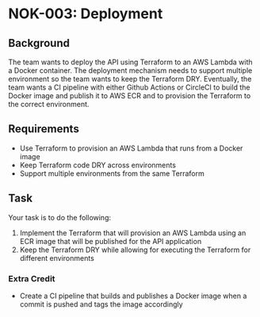 # NOK-003: Deployment

## Background

The team wants to deploy the API using Terraform to an AWS Lambda with a Docker container. The deployment mechanism needs to support multiple environment so the team wants to keep the Terraform DRY. Eventually, the team wants a CI pipeline with either Github Actions or CircleCI to build the Docker image and publish it to AWS ECR and to provision the Terraform to the correct environment.

## Requirements

* Use Terraform to provision an AWS Lambda that runs from a Docker image
* Keep Terraform code DRY across environments
* Support multiple environments from the same Terraform

## Task

Your task is to do the following:

1. Implement the Terraform that will provision an AWS Lambda using an ECR image that will be published for the API application
2. Keep the Terraform DRY while allowing for executing the Terraform for different environments

### Extra Credit

* Create a CI pipeline that builds and publishes a Docker image when a commit is pushed and tags the image accordingly
